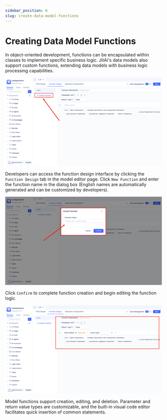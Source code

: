 ```yaml
---
sidebar_position: 6
slug: create-data-model-functions
---
```


# Creating Data Model Functions

In object-oriented development, functions can be encapsulated within classes to implement specific business logic. JitAi's data models also support custom functions, extending data models with business logic processing capabilities.

![Model Function 1](./img/model-function-1.png)

Developers can access the function design interface by clicking the `Function Design` tab in the model editor page. Click `New Function` and enter the function name in the dialog box (English names are automatically generated and can be customized by developers).

![Model Function 2](./img/model-function-2.png)

Click `Confirm` to complete function creation and begin editing the function logic.

![Model Function 3](./img/model-function-3.png)

Model functions support creation, editing, and deletion. Parameter and return value types are customizable, and the built-in visual code editor facilitates quick insertion of common statements.